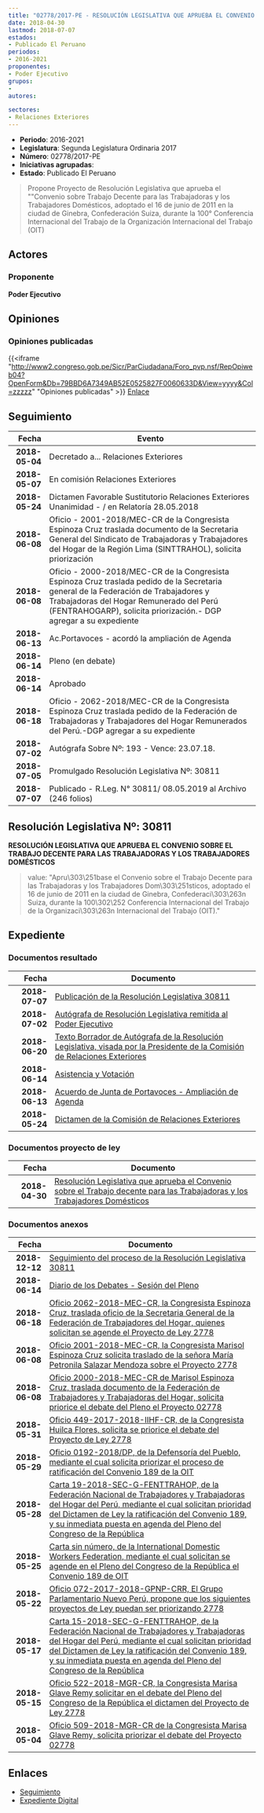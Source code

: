 ```yaml
---
title: "02778/2017-PE - RESOLUCIÓN LEGISLATIVA QUE APRUEBA EL CONVENIO SOBRE EL TRABAJO DECENTE PARA LAS TRABAJADORAS Y LOS TRABAJADORES DOMÉSTICOS"
date: 2018-04-30
lastmod: 2018-07-07
estados:
- Publicado El Peruano
periodos:
- 2016-2021
proponentes:
- Poder Ejecutivo
grupos:
- 
autores:

sectores:
- Relaciones Exteriores
---
```

- **Periodo**: 2016-2021
- **Legislatura**: Segunda Legislatura Ordinaria 2017
- **Número**: 02778/2017-PE
- **Iniciativas agrupadas**: 
- **Estado**: Publicado El Peruano

> Propone Proyecto de Resolución Legislativa que aprueba el ""Convenio sobre Trabajo Decente para las Trabajadoras y los Trabajadores Domésticos, adoptado el 16 de junio de 2011 en la ciudad de Ginebra, Confederación Suiza, durante la 100° Conferencia Internacional del Trabajo de la Organización Internacional del Trabajo (OIT)


## Actores

### Proponente

**Poder Ejecutivo**

## Opiniones

### Opiniones publicadas

{{<iframe "http://www2.congreso.gob.pe/Sicr/ParCiudadana/Foro_pvp.nsf/RepOpiweb04?OpenForm&Db=79BBD6A7349AB52E0525827F0060633D&View=yyyy&Col=zzzzz" "Opiniones publicadas" >}}
[Enlace](http://www2.congreso.gob.pe/Sicr/ParCiudadana/Foro_pvp.nsf/RepOpiweb04?OpenForm&Db=79BBD6A7349AB52E0525827F0060633D&View=yyyy&Col=zzzzz)


## Seguimiento

| Fecha | Evento |
|------:|--------|
| **2018-05-04** | Decretado a... Relaciones Exteriores |
| **2018-05-07** | En comisión Relaciones Exteriores |
| **2018-05-24** | Dictamen Favorable Sustitutorio Relaciones Exteriores Unanimidad - / en Relatoría 28.05.2018 |
| **2018-06-08** | Oficio - 2001-2018/MEC-CR de la Congresista Espinoza Cruz traslada documento de la Secretaria General del Sindicato de Trabajadoras y Trabajadores del Hogar de la Región Lima (SINTTRAHOL), solicita priorización |
| **2018-06-08** | Oficio - 2000-2018/MEC-CR de la Congresista Espinoza Cruz traslada pedido de la Secretaria general de la Federación de Trabajadores y Trabajadoras del Hogar Remunerado del Perú (FENTRAHOGARP), solicita priorización.- DGP agregar a su expediente |
| **2018-06-13** | Ac.Portavoces - acordó la ampliación de Agenda |
| **2018-06-14** | Pleno (en debate) |
| **2018-06-14** | Aprobado |
| **2018-06-18** | Oficio - 2062-2018/MEC-CR de la Congresista Espinoza Cruz traslada pedido de la Federación de Trabajadoras y Trabajadores del Hogar Remunerados del Perú.-DGP agregar a su expediente |
| **2018-07-02** | Autógrafa Sobre Nº: 193 - Vence: 23.07.18. |
| **2018-07-05** | Promulgado Resolución Legislativa Nº: 30811 |
| **2018-07-07** | Publicado - R.Leg. N° 30811/ 08.05.2019 al Archivo (246 folios) |

## Resolución Legislativa Nº: 30811

**RESOLUCIÓN LEGISLATIVA QUE APRUEBA EL CONVENIO SOBRE EL TRABAJO DECENTE PARA LAS TRABAJADORAS Y LOS TRABAJADORES DOMÉSTICOS**

> value: "Apru\303\251base el Convenio sobre el Trabajo Decente para las Trabajadoras y los Trabajadores Dom\303\251sticos, adoptado el 16 de junio de 2011 en la ciudad de Ginebra, Confederaci\303\263n Suiza, durante la 100\302\252 Conferencia Internacional del Trabajo de la Organizaci\303\263n Internacional del Trabajo (OIT)."


## Expediente

### Documentos resultado

| Fecha | Documento |
|------:|-----------|
| **2018-07-07** | [Publicación de la Resolución Legislativa 30811](http://www.leyes.congreso.gob.pe/Documentos/2016_2021/ADLP/Normas_Legales/30811-RLG.pdf) |
| **2018-07-02** | [Autógrafa de Resolución Legislativa remitida al Poder Ejecutivo](http://www.leyes.congreso.gob.pe/Documentos/2016_2021/ADLP/Texto_Aprobado/AU0277820180702.pdf) |
| **2018-06-20** | [Texto Borrador de Autógrafa de la Resolución Legislativa, visada por la Presidente de la Comisión de Relaciones Exteriores](http://www.leyes.congreso.gob.pe/Documentos/2016_2021/Texto_Borrador_de_Autografa/BAU0277820180620.pdf) |
| **2018-06-14** | [Asistencia y Votación](http://www.leyes.congreso.gob.pe/Documentos/2016_2021/Asistencia_y_Votacion/Proyectos_de_Ley/AV02778_20180614.pdf) |
| **2018-06-13** | [Acuerdo de Junta de Portavoces - Ampliación de Agenda](http://www.leyes.congreso.gob.pe/Documentos/2016_2021/Acuerdos/Junta_Portavoces/AJP0277820180613.PDF) |
| **2018-05-24** | [Dictamen de la Comisión de Relaciones Exteriores](http://www.leyes.congreso.gob.pe/Documentos/2016_2021/ADLP/Normas_Legales/30768-RLG.pdf) |

### Documentos proyecto de ley

| Fecha | Documento |
|------:|-----------|
| **2018-04-30** | [Resolución Legislativa que aprueba el Convenio sobre el Trabajo decente para las Trabajadoras y los Trabajadores Domésticos](http://www.leyes.congreso.gob.pe/Documentos/2016_2021/Proyectos_de_Ley_y_de_Resoluciones_Legislativas/PL0277520180424.pdf) |

### Documentos anexos

| Fecha | Documento |
|------:|-----------|
| **2018-12-12** | [Seguimiento del proceso de la Resolución Legislativa 30811](http://www.leyes.congreso.gob.pe/Documentos/2016_2021/Seguimiento_de_Proyectos_de_Ley/02778PL20181212.pdf) |
| **2018-06-14** | [Diario de los Debates - Sesión del Pleno](http://www.leyes.congreso.gob.pe/Documentos/2016_2021/ADLP/Diario_Debates/30811-TDD.pdf) |
| **2018-06-18** | [Oficio 2062-2018-MEC-CR, la Congresista Espinoza Cruz, traslada oficio de la Secretaria General de la Federación de Trabajadores del Hogar, quienes solicitan se agende el Proyecto de Ley 2778](http://www.leyes.congreso.gob.pe/Documentos/2016_2021/Oficios/Congresistas/OFICIO-2062-2018-MEC-CR.PDF) |
| **2018-06-08** | [Oficio 2001-2018-MEC-CR, la Congresista Marisol Espinoza Cruz solicita traslado de la señora María Petronila Salazar Mendoza sobre el Proyecto 2778](http://www.leyes.congreso.gob.pe/Documentos/2016_2021/Oficios/Congresistas/OFICIO-2001-2018-MEC-CR.pdf) |
| **2018-06-08** | [Oficio 2000-2018-MEC-CR de Marisol Espinoza Cruz, traslada documento de la Federación de Trabajadores y Trabajadoras del Hogar, solicita priorice el debate del Pleno el Proyecto 02778](http://www.leyes.congreso.gob.pe/Documentos/2016_2021/Oficios/Congresistas/OFICIO-2000-2018-MEC-CR.pdf) |
| **2018-05-31** | [Oficio 449-2017-2018-IIHF-CR, de la Congresista Huilca Flores, solicita se priorice el debate del Proyecto de Ley 2778](http://www.leyes.congreso.gob.pe/Documentos/2016_2021/Oficios/Congresistas/OFICIO-449-2017-2018-IIHF-CR.pdf) |
| **2018-05-29** | [Oficio 0192-2018/DP, de la Defensoría del Pueblo, mediante el cual solicita priorizar el proceso de ratificación del Convenio 189 de la OIT](http://www.leyes.congreso.gob.pe/Documentos/2016_2021/Oficios/Otras_Instituciones/OFICIO-0192-2018-DP.pdf) |
| **2018-05-28** | [Carta 19-2018-SEC-G-FENTTRAHOP, de la Federación Nacional de Trabajadores y Trabajadoras del Hogar del Perú, mediante el cual solicitan prioridad del Dictamen de Ley la ratificación del Convenio 189, y su inmediata puesta en agenda del Pleno del Congreso de la República](http://www.leyes.congreso.gob.pe/Documentos/2016_2021/Oficios/Otras_Instituciones/CARTA-19-2018-SEC-G-FENTTRAHOP.pdf) |
| **2018-05-25** | [Carta sin número, de la International Domestic Workers Federation, mediante el cual solicitan se agende en el Pleno del Congreso de la República el Convenio 189 de OIT](http://www.leyes.congreso.gob.pe/Documentos/2016_2021/Oficios/Otras_Instituciones/CARTA-S-N-IDWF.pdf) |
| **2018-05-22** | [Oficio 072-2017-2018-GPNP-CRR, El Grupo Parlamentario Nuevo Perú, propone que los siguientes proyectos de Ley puedan ser priorizando 2778](http://www.leyes.congreso.gob.pe/Documentos/2016_2021/Oficios/Congresistas/OFICIO-072-2017-2018-GPNP-CR.pdf) |
| **2018-05-17** | [Carta 15-2018-SEC-G-FENTTRAHOP, de la Federación Nacional de Trabajadores y Trabajadoras del Hogar del Perú, mediante el cual solicitan prioridad del Dictamen de Ley la ratificación del Convenio 189, y su inmediata puesta en agenda del Pleno del Congreso de la República](http://www.leyes.congreso.gob.pe/Documentos/2016_2021/Oficios/Otras_Instituciones/CARTA-15-20118-SEC-G-FENTTRAHOP.pdf) |
| **2018-05-15** | [Oficio 522-2018-MGR-CR, la Congresista Marisa Glave Remy solicitar en el debate del Pleno del Congreso de la República el dictamen del Proyecto de Ley 2778](http://www.leyes.congreso.gob.pe/Documentos/2016_2021/Oficios/Congresistas/OFICIO-522-2018-MGR-CR.pdf) |
| **2018-05-04** | [Oficio 509-2018-MGR-CR de la Congresista Marisa Glave Remy, solicita priorizar el debate del Proyecto 02778](http://www.leyes.congreso.gob.pe/Documentos/2016_2021/Oficios/Congresistas/OFICIO-068-2017-2018-GP-PPK-CR.pdf) |

## Enlaces

- [Seguimiento](http://www2.congreso.gob.pe/Sicr/TraDocEstProc/CLProLey2016.nsf/f7fff46988ca05b1052578e100829cc7/cda333fde0443e8605258281005a0e81?OpenDocument)
- [Expediente Digital](http://www2.congreso.gob.pe/Sicr/TraDocEstProc/Expvirt_2011.nsf/visbusqptramdoc1621/02778?opendocument)

